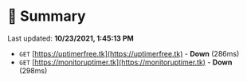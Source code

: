 # 📖 Summary
Last updated: **10/23/2021, 1:45:13 PM**

- `GET` [https://uptimerfree.tk](https://uptimerfree.tk) - **Down** (286ms)
- `GET` [https://monitoruptimer.tk](https://monitoruptimer.tk) - **Down** (298ms)
